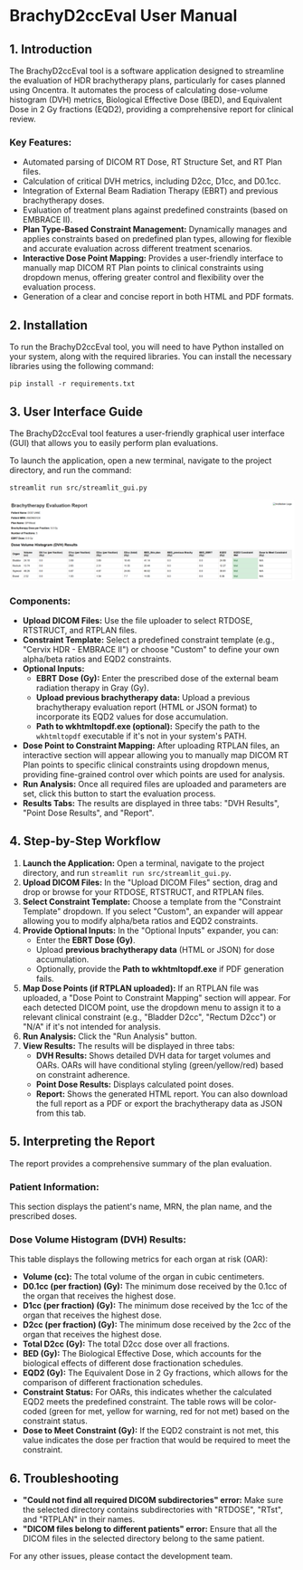 # BrachyD2ccEval User Manual

## 1. Introduction

The BrachyD2ccEval tool is a software application designed to streamline the evaluation of HDR brachytherapy plans, particularly for cases planned using Oncentra. It automates the process of calculating dose-volume histogram (DVH) metrics, Biological Effective Dose (BED), and Equivalent Dose in 2 Gy fractions (EQD2), providing a comprehensive report for clinical review.

### Key Features:

*   Automated parsing of DICOM RT Dose, RT Structure Set, and RT Plan files.
*   Calculation of critical DVH metrics, including D2cc, D1cc, and D0.1cc.
*   Integration of External Beam Radiation Therapy (EBRT) and previous brachytherapy doses.
*   Evaluation of treatment plans against predefined constraints (based on EMBRACE II).
*   **Plan Type-Based Constraint Management:** Dynamically manages and applies constraints based on predefined plan types, allowing for flexible and accurate evaluation across different treatment scenarios.
*   **Interactive Dose Point Mapping:** Provides a user-friendly interface to manually map DICOM RT Plan points to clinical constraints using dropdown menus, offering greater control and flexibility over the evaluation process.
*   Generation of a clear and concise report in both HTML and PDF formats.


## 2. Installation

To run the BrachyD2ccEval tool, you will need to have Python installed on your system, along with the required libraries. You can install the necessary libraries using the following command:

```
pip install -r requirements.txt
```

## 3. User Interface Guide

The BrachyD2ccEval tool features a user-friendly graphical user interface (GUI) that allows you to easily perform plan evaluations.

To launch the application, open a new terminal, navigate to the project directory, and run the command:
```
streamlit run src/streamlit_gui.py
```

![GUI Screenshot](src/assets/gui_screenshot.png)  <!-- This is the updated GUI screenshot -->

### Components:

*   **Upload DICOM Files:** Use the file uploader to select RTDOSE, RTSTRUCT, and RTPLAN files.
*   **Constraint Template:** Select a predefined constraint template (e.g., "Cervix HDR - EMBRACE II") or choose "Custom" to define your own alpha/beta ratios and EQD2 constraints.
*   **Optional Inputs:**
    *   **EBRT Dose (Gy):** Enter the prescribed dose of the external beam radiation therapy in Gray (Gy).
    *   **Upload previous brachytherapy data:** Upload a previous brachytherapy evaluation report (HTML or JSON format) to incorporate its EQD2 values for dose accumulation.
    *   **Path to wkhtmltopdf.exe (optional):** Specify the path to the `wkhtmltopdf` executable if it's not in your system's PATH.
*   **Dose Point to Constraint Mapping:** After uploading RTPLAN files, an interactive section will appear allowing you to manually map DICOM RT Plan points to specific clinical constraints using dropdown menus, providing fine-grained control over which points are used for analysis.
*   **Run Analysis:** Once all required files are uploaded and parameters are set, click this button to start the evaluation process.
*   **Results Tabs:** The results are displayed in three tabs: "DVH Results", "Point Dose Results", and "Report".

## 4. Step-by-Step Workflow

1.  **Launch the Application:** Open a terminal, navigate to the project directory, and run `streamlit run src/streamlit_gui.py`.
2.  **Upload DICOM Files:** In the "Upload DICOM Files" section, drag and drop or browse for your RTDOSE, RTSTRUCT, and RTPLAN files.
3.  **Select Constraint Template:** Choose a template from the "Constraint Template" dropdown. If you select "Custom", an expander will appear allowing you to modify alpha/beta ratios and EQD2 constraints.
4.  **Provide Optional Inputs:** In the "Optional Inputs" expander, you can:
    *   Enter the **EBRT Dose (Gy)**.
    *   Upload **previous brachytherapy data** (HTML or JSON) for dose accumulation.
    *   Optionally, provide the **Path to wkhtmltopdf.exe** if PDF generation fails.
5.  **Map Dose Points (if RTPLAN uploaded):** If an RTPLAN file was uploaded, a "Dose Point to Constraint Mapping" section will appear. For each detected DICOM point, use the dropdown menu to assign it to a relevant clinical constraint (e.g., "Bladder D2cc", "Rectum D2cc") or "N/A" if it's not intended for analysis.
6.  **Run Analysis:** Click the "Run Analysis" button.
7.  **View Results:** The results will be displayed in three tabs:
    *   **DVH Results:** Shows detailed DVH data for target volumes and OARs. OARs will have conditional styling (green/yellow/red) based on constraint adherence.
    *   **Point Dose Results:** Displays calculated point doses.
    *   **Report:** Shows the generated HTML report. You can also download the full report as a PDF or export the brachytherapy data as JSON from this tab.

## 5. Interpreting the Report

The report provides a comprehensive summary of the plan evaluation.

### Patient Information:

This section displays the patient's name, MRN, the plan name, and the prescribed doses.

### Dose Volume Histogram (DVH) Results:

This table displays the following metrics for each organ at risk (OAR):

*   **Volume (cc):** The total volume of the organ in cubic centimeters.
*   **D0.1cc (per fraction) (Gy):** The minimum dose received by the 0.1cc of the organ that receives the highest dose.
*   **D1cc (per fraction) (Gy):** The minimum dose received by the 1cc of the organ that receives the highest dose.
*   **D2cc (per fraction) (Gy):** The minimum dose received by the 2cc of the organ that receives the highest dose.
*   **Total D2cc (Gy):** The total D2cc dose over all fractions.
*   **BED (Gy):** The Biological Effective Dose, which accounts for the biological effects of different dose fractionation schedules.
*   **EQD2 (Gy):** The Equivalent Dose in 2 Gy fractions, which allows for the comparison of different fractionation schedules.
*   **Constraint Status:** For OARs, this indicates whether the calculated EQD2 meets the predefined constraint. The table rows will be color-coded (green for met, yellow for warning, red for not met) based on the constraint status.
*   **Dose to Meet Constraint (Gy):** If the EQD2 constraint is not met, this value indicates the dose per fraction that would be required to meet the constraint.

## 6. Troubleshooting

*   **"Could not find all required DICOM subdirectories" error:** Make sure the selected directory contains subdirectories with "RTDOSE", "RTst", and "RTPLAN" in their names.
*   **"DICOM files belong to different patients" error:** Ensure that all the DICOM files in the selected directory belong to the same patient.

For any other issues, please contact the development team.